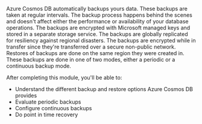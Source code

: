 
Azure Cosmos DB automatically backups yours data. These backups are taken at regular intervals. The backup process happens behind the scenes and doesn't affect either the performance or availability of your database operations. The backups are encrypted with Microsoft managed keys and stored in a separate storage service. The backups are globally replicated for resiliency against regional disasters. The backups are encrypted while in transfer since they're transferred over a secure non-public network. Restores of backups are done on the same region they were created in. These backups are done in one of two modes, either a periodic or a continuous backup mode.


After completing this module, you'll be able to:

- Understand the different backup and restore options Azure Cosmos DB provides 
- Evaluate periodic backups
- Configure continuous backups
- Do point in time recovery
